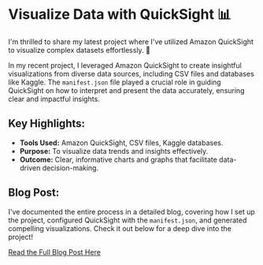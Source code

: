 <!DOCTYPE html>
<html lang="en">
<head>
    <meta charset="UTF-8">
    <meta name="viewport" content="width=device-width, initial-scale=1.0">
</head>
<body>
    <h1>Visualize Data with QuickSight 📊</h1>
    <p>
        I'm thrilled to share my latest project where I've utilized Amazon QuickSight to visualize complex datasets effortlessly. 🚀
    </p>
    <p>
        In my recent project, I leveraged Amazon QuickSight to create insightful visualizations from diverse data sources, including CSV files and databases like Kaggle. The <code>manifest.json</code> file played a crucial role in guiding QuickSight on how to interpret and present the data accurately, ensuring clear and impactful insights.
    </p>
    <h2>Key Highlights:</h2>
    <ul>
        <li><strong>Tools Used:</strong> Amazon QuickSight, CSV files, Kaggle databases.</li>
        <li><strong>Purpose:</strong> To visualize data trends and insights effectively.</li>
        <li><strong>Outcome:</strong> Clear, informative charts and graphs that facilitate data-driven decision-making.</li>
    </ul>
    <h2>Blog Post:</h2>
    <p>
        I've documented the entire process in a detailed blog, covering how I set up the project, configured QuickSight with the <code>manifest.json</code>, and generated compelling visualizations. Check it out below for a deep dive into the project!
    </p>
    <p>
        <a href="https://aryaman07.hashnode.dev/visualize-data-with-quicksight" target="_blank">Read the Full Blog Post Here</a>
    </p>
</body>
</html>
